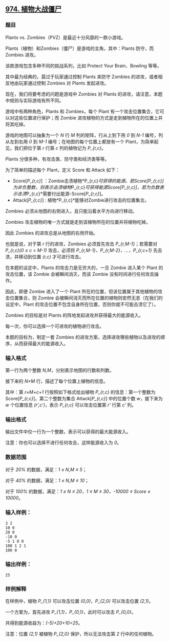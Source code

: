 ## [974. 植物大战僵尸](https://www.acwing.com/problem/content/976/)

### 题目

Plants vs. Zombies（PVZ）是最近十分风靡的一款小游戏。

Plants（植物）和Zombies（僵尸）是游戏的主角，其中：Plants 防守，而 Zombies 进攻。

该款游戏包含多种不同的挑战系列，比如 Protect Your Brain、Bowling 等等。

其中最为经典的，莫过于玩家通过控制 Plants 来防守 Zombies 的进攻，或者相反地由玩家通过控制 Zombies 对 Plants 发起进攻。

现在，我们将要考虑的问题是游戏中 Zombies 对 Plants 的进攻，请注意，本题中规则与实际游戏有所不同。

游戏中有两种角色，Plants 和 Zombies，每个 Plant 有一个攻击位置集合，它可以对这些位置进行保护；而 Zombie 进攻植物的方式是走到植物所在的位置上并将其吃掉。

游戏的地图可以抽象为一个 *N* 行 *M* 列的矩阵，行从上到下用 *0* 到 *N-1* 编号，列从左到右用 *0* 到 *M-1* 编号；在地图的每个位置上都放有一个 Plant，为简单起见，我们把位于第 *r* 行第 *c* 列的植物记为 *P_{r,c}*。

Plants 分很多种，有攻击类、防守类和经济类等等。

为了简单的描述每个 Plant，定义 Score 和 Attack 如下：

- Score[*P_{r,c}*] ：Zombie击溃植物*P_{r,c}*可获得的能源。若Score[*P_{r,c}*]为非负整数，则表示击溃植物*P_{r,c}*可获得能源Score[*P_{r,c}*]，若为负数表示击溃*P_{r,c}*需要付出能源-Score[*P_{r,c}*]。
- Attack[*P_{r,c}*] : 植物*P_{r,c}*能够对Zombie进行攻击的位置集合。

Zombies 必须从地图的右侧进入，且只能沿着水平方向进行移动。

Zombies 攻击植物的唯一方式就是走到该植物所在的位置并将植物吃掉。

因此 Zombies 的进攻总是从地图的右侧开始。

也就是说，对于第 *r* 行的进攻，Zombies 必须首先攻击 *P_{r,M-1}*；若需要对 *P_{r,c}(0 ≤ c < M-1)* 攻击，必须将 *P_{r,M-1}，P_{r,M-2}，…，P_{r,c+1}* 先击溃，并移动到位置 *(r,c)* 才可进行攻击。

在本题的设定中，Plants 的攻击力是无穷大的，一旦 Zombie 进入某个 Plant 的攻击位置，该 Zombie 会被瞬间消灭，而该 Zombie 没有时间进行任何攻击操作。

因此，即便 Zombie 进入了一个 Plant 所在的位置，但该位置属于其他植物的攻击位置集合，则 Zombie 会被瞬间消灭而所在位置的植物则安然无恙（在我们的设定中，Plant 的攻击位置不包含自身所在位置，否则你就不可能击溃它了）。

Zombies 的目标是对 Plants 的阵地发起进攻并获得最大的能源收入。

每一次，你可以选择一个可进攻的植物进行攻击。

本题的目标为，制定一套 Zombies 的进攻方案，选择进攻哪些植物以及进攻的顺序，从而获得最大的能源收入。

### 输入格式

第一行为两个整数 *N,M*，分别表示地图的行数和列数。

接下来的 *N×M* 行，描述了每个位置上植物的信息。

其中：第 *r×M+c+1* 行按照如下格式给出植物 *P_{r,c}* 的信息：第一个整数为 Score[*P_{r,c}*]，第二个整数为集合 Attack[*P_{r,c}*] 中的位置个数 *w*，接下来为 *w* 个位置信息 *(r’,c’)*，表示 *P_{r,c}* 可以攻击位置第 *r’* 行第 *c’* 列。

### 输出格式

输出文件中仅一行为一个整数，表示可以获得的最大能源收入。

注意：你也可以选择不进行任何攻击，这样能源收入为 *0*。

### 数据范围

对于 *20%* 的数据，满足：*1 ≤ N,M ≤ 5*；

对于 *40%* 的数据，满足：*1 ≤ N,M ≤ 10*；

对于 *100%* 的数据，满足：*1 ≤ N ≤ 20，1 ≤ M ≤ 30，-10000 ≤ Score ≤ 10000*。

### 输入样例：

```
3 2
10 0
20 0
-10 0
-5 1 0 0
100 1 2 1
100 0
```

### 输出样例：

```
25
```

### 样例解释

在样例中，植物 *P_{1,1}* 可以攻击位置 *(0,0)*，*P_{2,0}* 可以攻击位置 *(2,1)*。

一个方案为，首先进攻 *P_{1,1}，P_{0,1}*，此时可以攻击 *P_{0,0}*。

共得到能源收益为：*(-5)+20+10=25*。

注意：位置 *(2,1)* 被植物 *P_{2,0}* 保护，所以无法攻击第 *2* 行中的任何植物。
